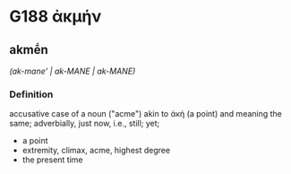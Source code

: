 # G188 ἀκμήν

## akmḗn

_(ak-mane' | ak-MANE | ak-MANE)_

### Definition

accusative case of a noun ("acme") akin to ἀκή (a point) and meaning the same; adverbially, just now, i.e., still; yet; 

- a point
- extremity, climax, acme, highest degree
- the present time
